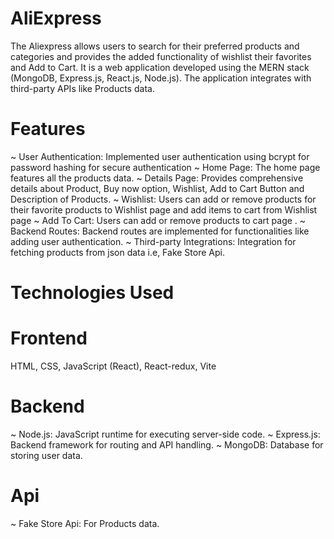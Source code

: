 # AliExpress 
The Aliexpress allows users to search for their preferred products and categories and provides the added functionality of wishlist their favorites and Add to Cart. It is a web application developed using the MERN stack (MongoDB, Express.js, React.js, Node.js). The application integrates with third-party APIs like Products data.
# Features 
~ User Authentication: Implemented user authentication using bcrypt for password hashing for secure authentication
~ Home Page: The home page features all the products data.
~ Details Page: Provides comprehensive details about Product, Buy now option, Wishlist, Add to Cart Button and Description of Products.
~ Wishlist: Users can add or remove products for their favorite products to Wishlist page and add items to cart from Wishlist page
~ Add To Cart: Users can add or remove products to cart page .
~ Backend Routes: Backend routes are implemented for functionalities like adding user authentication.
~ Third-party Integrations: Integration for fetching products from json data i.e, Fake Store Api.
# Technologies Used
# Frontend
HTML, CSS, JavaScript (React), React-redux, Vite
# Backend
~ Node.js: JavaScript runtime for executing server-side code.
~ Express.js: Backend framework for routing and API handling.
~ MongoDB: Database for storing user data.
# Api
~ Fake Store Api: For Products data.
